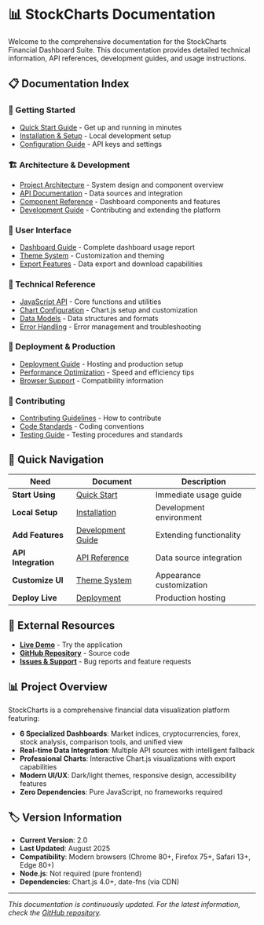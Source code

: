 # 📊 StockCharts Documentation

Welcome to the comprehensive documentation for the StockCharts Financial Dashboard Suite. This documentation provides detailed technical information, API references, development guides, and usage instructions.

## 📋 Documentation Index

### 🚀 Getting Started
- [Quick Start Guide](./quick-start.md) - Get up and running in minutes
- [Installation & Setup](./installation.md) - Local development setup
- [Configuration Guide](./configuration.md) - API keys and settings

### 🏗️ Architecture & Development
- [Project Architecture](./architecture.md) - System design and component overview
- [API Documentation](./api-reference.md) - Data sources and integration
- [Component Reference](./components.md) - Dashboard components and features
- [Development Guide](./development.md) - Contributing and extending the platform

### 🎨 User Interface
- [Dashboard Guide](./dashboards.md) - Complete dashboard usage report
- [Theme System](./themes.md) - Customization and theming
- [Export Features](./export.md) - Data export and download capabilities

### 🔧 Technical Reference
- [JavaScript API](./javascript-api.md) - Core functions and utilities
- [Chart Configuration](./chart-config.md) - Chart.js setup and customization
- [Data Models](./data-models.md) - Data structures and formats
- [Error Handling](./error-handling.md) - Error management and troubleshooting

### 📱 Deployment & Production
- [Deployment Guide](./deployment.md) - Hosting and production setup
- [Performance Optimization](./performance.md) - Speed and efficiency tips
- [Browser Support](./browser-support.md) - Compatibility information

### 🤝 Contributing
- [Contributing Guidelines](./contributing.md) - How to contribute
- [Code Standards](./code-standards.md) - Coding conventions
- [Testing Guide](./testing.md) - Testing procedures and standards

## 🎯 Quick Navigation

| Need | Document | Description |
|------|----------|-------------|
| **Start Using** | [Quick Start](./quick-start.md) | Immediate usage guide |
| **Local Setup** | [Installation](./installation.md) | Development environment |
| **Add Features** | [Development Guide](./development.md) | Extending functionality |
| **API Integration** | [API Reference](./api-reference.md) | Data source integration |
| **Customize UI** | [Theme System](./themes.md) | Appearance customization |
| **Deploy Live** | [Deployment](./deployment.md) | Production hosting |

## 🔗 External Resources

- **[Live Demo](https://asleshsura.github.io/StockCharts)** - Try the application
- **[GitHub Repository](https://github.com/AsleshSura/StockCharts)** - Source code
- **[Issues & Support](https://github.com/AsleshSura/StockCharts/issues)** - Bug reports and feature requests

## 📊 Project Overview

StockCharts is a comprehensive financial data visualization platform featuring:

- **6 Specialized Dashboards**: Market indices, cryptocurrencies, forex, stock analysis, comparison tools, and unified view
- **Real-time Data Integration**: Multiple API sources with intelligent fallback
- **Professional Charts**: Interactive Chart.js visualizations with export capabilities
- **Modern UI/UX**: Dark/light themes, responsive design, accessibility features
- **Zero Dependencies**: Pure JavaScript, no frameworks required

## 🏷️ Version Information

- **Current Version**: 2.0
- **Last Updated**: August 2025
- **Compatibility**: Modern browsers (Chrome 80+, Firefox 75+, Safari 13+, Edge 80+)
- **Node.js**: Not required (pure frontend)
- **Dependencies**: Chart.js 4.0+, date-fns (via CDN)

---

*This documentation is continuously updated. For the latest information, check the [GitHub repository](https://github.com/AsleshSura/StockCharts).*
